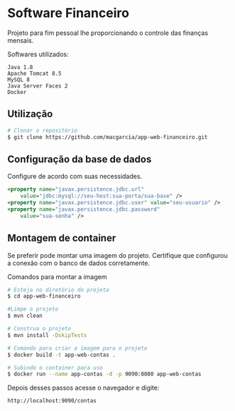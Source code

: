 # Software Financeiro
Projeto para fim pessoal lhe proporcionando o controle das finanças mensais.

Softwares utilizados:

    Java 1.8
    Apache Tomcat 8.5
    MySQL 8
    Java Server Faces 2
    Docker

## Utilização

```bash
# Clonar o repositório
$ git clone https://github.com/macgarcia/app-web-financeiro.git
```

## Configuração da base de dados
Configure de acordo com suas necessidades.

```xml
<property name="javax.persistence.jdbc.url"
    value="jdbc:mysql://seu-host:sua-porta/sua-base" />
<property name="javax.persistence.jdbc.user" value="seu-usuario" />
<property name="javax.persistence.jdbc.password"
    value="sua-senha" />
```

## Montagem de container
Se preferir pode montar uma imagem do projeto.
Certifique que configurou a conexão com o banco de dados corretamente.


Comandos para montar a imagem

```bash
# Esteja no diretório do projeto
$ cd app-web-financeiro

#Limpe o projeto
$ mvn clean

# Construa o projeto
$ mvn install -DskipTests

# Comando para criar a imagem para o projeto
$ docker build -t app-web-contas .

# Subindo o container para uso
$ docker run --name app-contas -d -p 9090:8080 app-web-contas
```

Depois desses passos acesse o navegador e digite:
    
    http://localhost:9090/contas

